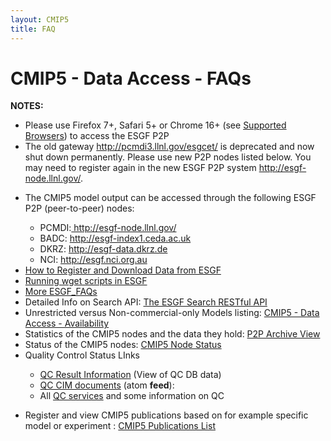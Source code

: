 ```yaml
---
layout: CMIP5
title: FAQ
---
```


# CMIP5 - Data Access - FAQs

<div>
<strong>NOTES: </strong>
    <div class="indent">
        <ul>
            <li> Please use Firefox 7+, Safari 5+ or Chrome 16+ (see <a href="https://github.com/ESGF/esgf.github.io/wiki/ESGF_Supported_Browsers">Supported Browsers</a>) to access the ESGF P2P </li>
            <li> The old gateway <a href="http://pcmdi3.llnl.gov/esgcet/">http://pcmdi3.llnl.gov/esgcet/</a> is deprecated and now shut down permanently. Please use new P2P nodes listed below. You may need to register again in the new ESGF P2P system <a href="http://esgf-node.llnl.gov/" target="_blank"> http://esgf-node.llnl.gov/</a>. </li>
            <!-- <li> The NCAR site works differently than all other nodes. To download the CESM1 and CCSM data you will need to login to NCAR gateway (www.earthsystemgrid.org) with your openid </li>-->
        </ul>
    </div>
</div>
<ul>
    <li>
        The CMIP5 model output can be accessed through the following ESGF P2P (peer-to-peer) nodes: 
        <div class="indent">
            <ul>
                <li>PCMDI:<a href="http://esgf-node.llnl.gov/" target="_blank"> http://esgf-node.llnl.gov/</a></li>
                <li>BADC: <a href="http://esgf-index1.ceda.ac.uk" target="_blank">http://esgf-index1.ceda.ac.uk</a></li>
                <li>DKRZ: <a href="http://esgf-data.dkrz.de" target="_blank">http://esgf-data.dkrz.de</a></li>
                <!--  <li>NCAR: <a href="http://www.earthsystemgrid.org">http://www.earthsystemgrid.org</a></li>-->
                <li>NCI: <a href="http://esgf.nci.org.au" target="_blank">http://esgf.nci.org.au</a> </li>
            </ul>
        </div>
    </li>
    <li> <a href="https://github.com/ESGF/esgf.github.io/wiki/ESGF_Data_Download">How to Register and Download Data from ESGF</a></li>
    <li> <a href="https://github.com/ESGF/esgf.github.io/wiki/ESGF_wget">Running wget scripts in ESGF </a></li>
    <li> <a href="https://github.com/ESGF/esgf.github.io/wiki/ESGF_FAQs">More ESGF_FAQs</a></li>
    <li> Detailed Info on Search API: <a href="https://github.com/ESGF/esgf.github.io/wiki/ESGF_Search_REST_API">The ESGF Search RESTful API</a></li>
    <li> Unrestricted versus Non-commercial-only Models listing: <a href="availability.html">CMIP5 - Data Access - Availability</a></li>
    <li> Statistics of the CMIP5 nodes and the data they hold: <a href="https://github.com/ESGF/esgf.github.io/wiki/Cmip5Status/P2PArchiveView"> P2P Archive View</a></li>
    <li> Status of the CMIP5 nodes: <a href="https://github.com/ESGF/esgf.github.io/wiki/Cmip5Status/CMIP5NodeStatus"> CMIP5 Node Status</a></li>
    <li>
        Quality Control Status LInks  
        <p>
        </p>
        <div class="indent">
            <ul>
                <li> <a href="http://cera-www.dkrz.de/WDCC/CMIP5/QCResult.jsp">QC Result Information</a> (View of QC DB data) </li>
                <li><a href="http://cera-www.dkrz.de/WDCC/CMIP5/feed">QC CIM documents</a> (atom <strong>feed</strong>):  </li>
                <li> All <a href="https://redmine.dkrz.de/collaboration/projects/cmip5-qc/wiki/Qc_esg">QC services</a> and some information on QC  </li>
            </ul>
        </div>
        <p></p>
    </li>
    <li> Register and view CMIP5 publications based on for example specific model or experiment :  <a href="http://cmip.llnl.gov/cmip5/publications/allpublications"> CMIP5 Publications List </a></li>
</ul>